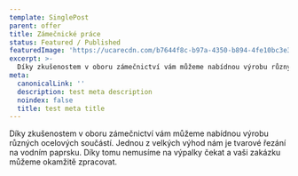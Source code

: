 ```yaml
---
template: SinglePost
parent: offer
title: Zámečnické práce
status: Featured / Published
featuredImage: 'https://ucarecdn.com/b7644f8c-b97a-4350-b894-4fe10bc3e3bd/'
excerpt: >-
  Díky zkušenostem v oboru zámečnictví vám můžeme nabídnou výrobu různých ocelových součástí. Jednou z velkých výhod nám je tvarové řezání na vodním paprsku. Díky tomu nemusíme na výpalky čekat a vaši zakázku můžeme okamžitě zpracovat.
meta:
  canonicalLink: ''
  description: test meta description
  noindex: false
  title: test meta title
---
```

Díky zkušenostem v oboru zámečnictví vám můžeme nabídnou výrobu různých ocelových součástí. Jednou z velkých výhod nám je tvarové řezání na vodním paprsku. Díky tomu nemusíme na výpalky čekat a vaši zakázku můžeme okamžitě zpracovat.

